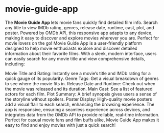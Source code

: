 # movie-guide-app
The **Movie Guide App** lets movie fans quickly find detailed film info. Search any title to view IMDb rating, genres, release date, runtime, cast, plot, and poster. Powered by OMDb API, this responsive app adapts to any device, making it easy to discover and explore movies wherever you are. Perfect for movie lovers on the go!
Movie Guide App is a user-friendly platform designed to help movie enthusiasts explore and discover detailed information about their favorite films. With a sleek, modern interface, users can easily search for any movie title and view comprehensive details, including:

Movie Title and Rating: Instantly see a movie’s title and IMDb rating for a quick gauge of its popularity.
Genre Tags: Get a visual breakdown of genres to see where the movie fits in.
Release Date and Runtime: Check out when the movie was released and its duration.
Main Cast: See a list of featured actors for each film.
Plot Summary: A brief synopsis gives users a sense of the storyline without spoilers.
Poster Display: High-quality movie posters add a visual flair to each search, enhancing the browsing experience.
The app is responsive, ensuring a seamless experience across devices, and integrates data from the OMDb API to provide reliable, real-time information. Perfect for casual movie fans and film buffs alike, Movie Guide App makes it easy to find and enjoy movies with just a quick search!
